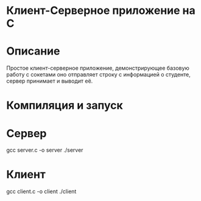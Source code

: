 # Клиент-Серверное приложение на C

# Описание
Простое клиент-серверное приложение, демонстрирующее базовую работу с сокетами оно отправляет строку с информацией о студенте, сервер принимает и выводит её.

# Компиляция и запуск

# Сервер

gcc server.c -o server
./server

# Клиент

gcc client.c -o client
./client
